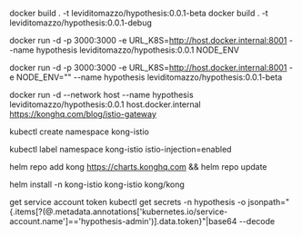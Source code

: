 docker build . -t leviditomazzo/hypothesis:0.0.1-beta
docker build . -t leviditomazzo/hypothesis:0.0.1-debug

docker run -d -p 3000:3000 -e URL_K8S=http://host.docker.internal:8001 --name hypothesis leviditomazzo/hypothesis:0.0.1
NODE_ENV


docker run -d -p 3000:3000 -e URL_K8S=http://host.docker.internal:8001 -e NODE_ENV="" --name hypothesis leviditomazzo/hypothesis:0.0.1-beta

docker run -d --network host --name hypothesis leviditomazzo/hypothesis:0.0.1
host.docker.internal
https://konghq.com/blog/istio-gateway

kubectl create namespace kong-istio

kubectl label namespace kong-istio istio-injection=enabled

helm repo add kong https://charts.konghq.com && helm repo update

helm install -n kong-istio kong-istio kong/kong


get service account token
kubectl get secrets -n hypothesis -o jsonpath="{.items[?(@.metadata.annotations['kubernetes\.io/service-account\.name']=='hypothesis-admin')].data.token}"|base64 --decode